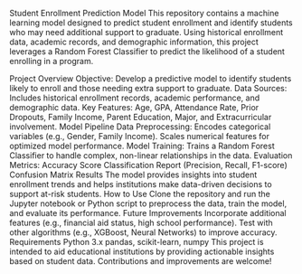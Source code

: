 Student Enrollment Prediction Model
This repository contains a machine learning model designed to predict student enrollment and identify students who may need additional support to graduate. Using historical enrollment data, academic records, and demographic information, this project leverages a Random Forest Classifier to predict the likelihood of a student enrolling in a program.

Project Overview
Objective: Develop a predictive model to identify students likely to enroll and those needing extra support to graduate.
Data Sources: Includes historical enrollment records, academic performance, and demographic data.
Key Features: Age, GPA, Attendance Rate, Prior Dropouts, Family Income, Parent Education, Major, and Extracurricular involvement.
Model Pipeline
Data Preprocessing:
Encodes categorical variables (e.g., Gender, Family Income).
Scales numerical features for optimized model performance.
Model Training: Trains a Random Forest Classifier to handle complex, non-linear relationships in the data.
Evaluation Metrics:
Accuracy Score
Classification Report (Precision, Recall, F1-score)
Confusion Matrix
Results
The model provides insights into student enrollment trends and helps institutions make data-driven decisions to support at-risk students.
How to Use
Clone the repository and run the Jupyter notebook or Python script to preprocess the data, train the model, and evaluate its performance.
Future Improvements
Incorporate additional features (e.g., financial aid status, high school performance).
Test with other algorithms (e.g., XGBoost, Neural Networks) to improve accuracy.
Requirements
Python 3.x
pandas, scikit-learn, numpy
This project is intended to aid educational institutions by providing actionable insights based on student data. Contributions and improvements are welcome!

